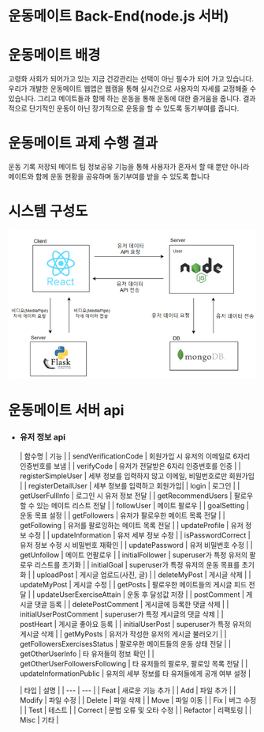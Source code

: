 # 운동메이트 Back-End(node.js 서버)

# **운동메이트** 배경
  고령화 사회가 되어가고 있는 지금 건강관리는 선택이 아닌 필수가 되어 가고 있습니다. 
  우리가 개발한 운동메이트 웹앱은 웹캠을 통해 실시간으로 사용자의 자세를 교정해줄 수 있습니다. 
  그리고 메이트들과 함께 하는 운동을 통해 운동에 대한 즐거움을 줍니다. 
  결과적으로 단기적인 운동이 아닌 장기적으로 운동을 할 수 있도록 동기부여를 줍니다. 

# **운동메이트** 과제 수행 결과
  운동 기록 저장되 메이트 팀 정보공유 기능을 통해 사용자가 혼자서 할 때 뿐만 아니라 메이트와 함께 운동 현황을 공유하며 동기부여를 받을 수 있도록 합니다

  
# 시스템 구성도
![system-diagram](./exec/system-diagram.png)


# **운동메이트** 서버 api

  - ### 유저 정보 api
    | 함수명 | 기능 |
    | sendVerificationCode | 회원가입 시 유저의 이메일로 6자리 인증번호를 보냄 |
    | verifyCode | 유저가 전달받은 6자리 인증번호를 인증 |
    | registerSimpleUser | 세부 정보를 입력하지 않고 이메일, 비밀번호로만 회원가입 |
    | registerDetailUser | 세부 정보를 입력하고 회원가입|
    | login | 로그인 |
    | getUserFullInfo | 로그인 시 유저 정보 전달 |
    | getRecommendUsers | 팔로우 할 수 있는 메이트 리스트 전달 |
    | followUser | 메이트 팔로우 |
    | goalSetting | 운동 목표 설정 |
    | getFollowers | 유저가 팔로우한 메이트 목록 전달 |
    | getFollowing | 유저를 팔로잉하는 메이트 목록 전달 |
    | updateProfile | 유저 정보 수정 |
    | updateInformation | 유저 세부 정보 수정 |
    | isPasswordCorrect | 유저 정보 수정 시 비밀번호 재확인 |
    | updatePassword | 유저 비밀번호 수정 |
    | getUnfollow | 메이트 언팔로우 |
    | initialFollower | superuser가 특정 유저의 팔로우 리스트를 초기화 |
    | initialGoal | superuser가 특정 유저의 운동 목표를 초기화 |
    | uploadPost | 게시글 업로드(사진, 글) |
    | deleteMyPost | 게시글 삭제 |
    | updateMyPost | 게시글 수정 |
    | getPosts | 팔로우한 메이트들의 게시글 피드 전달 |
    | updateUserExerciseAttain | 운동 후 달성값 저장 |
    | postComment | 게시글 댓글 등록 |
    | deletePostComment | 게시글에 등록한 댓글 삭제 |
    | initialUserPostComment | superuser가 특정 게시글의 댓글 삭제 |
    | postHeart | 게시글 좋아요 등록 |
    | initialUserPost | superuser가 특정 유저의 게시글 삭제 |
    | getMyPosts | 유저가 작성한 유저의 게시글 불러오기 |
    | getFollowersExercisesStatus | 팔로우한 메이트들의 운동 상태 전달 |
    | getOtherUserInfo | 타 유저들의 정보 확인 |
    | getOtherUserFollowersFollowing | 타 유저들의 팔로우, 팔로잉 목록 전달 |
    | updateInformationPublic | 유저의 세부 정보를 타 유저들에게 공개 여부 설정 |
    
    
      | 타입 | 설명 |
        | --- | --- |
        | Feat | 새로운 기능 추가 |
        | Add | 파일 추가 |
        | Modify | 파일 수정 |
        | Delete | 파일 삭제 |
        | Move | 파일 이동 |
        | Fix | 버그 수정 |
        | Test | 테스트 |
        | Correct | 문법 오류 및 오타 수정 |
        | Refactor | 리팩토링 |
        | Misc | 기타 |
